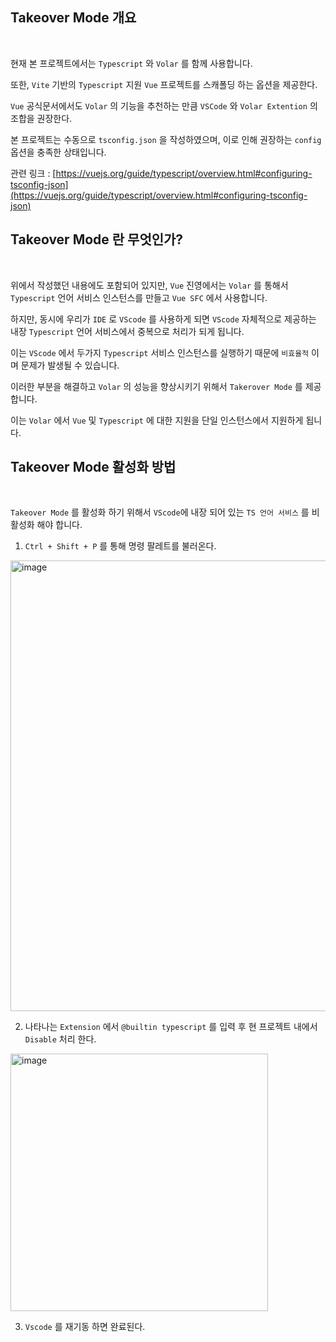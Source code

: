 ## Takeover Mode 개요

<br />

현재 본 프로젝트에서는 `Typescript` 와 `Volar` 를 함께 사용합니다.

또한, `Vite` 기반의 `Typescript` 지원 `Vue` 프로젝트를 스캐폴딩 하는 옵션을 제공한다.

`Vue` 공식문서에서도 `Volar` 의 기능을 추천하는 만큼 `VSCode` 와 `Volar Extention` 의 조합을 권장한다.

본 프로젝트는 수동으로 `tsconfig.json` 을 작성하였으며, 이로 인해 권장하는 `config` 옵션을 충족한 상태입니다.

관련 링크 : [https://vuejs.org/guide/typescript/overview.html#configuring-tsconfig-json](https://vuejs.org/guide/typescript/overview.html#configuring-tsconfig-json)

## Takeover Mode 란 무엇인가?

<br />

위에서 작성했던 내용에도 포함되어 있지만, `Vue` 진영에서는 `Volar` 를 통해서 `Typescript` 언어 서비스 인스턴스를 만들고 `Vue SFC` 에서 사용합니다.

하지만, 동시에 우리가 `IDE` 로 `VScode` 를 사용하게 되면 `VScode` 자체적으로 제공하는 내장 `Typescript` 언어 서비스에서 중복으로 처리가 되게 됩니다.

이는 `VScode` 에서 두가지 `Typescript` 서비스 인스턴스를 실행하기 때문에 `비효율적` 이며 문제가 발생될 수 있습니다.

이러한 부분을 해결하고 `Volar` 의 성능을 향상시키기 위해서 `Takerover Mode` 를 제공합니다.

이는 `Volar` 에서 `Vue` 및 `Typescript` 에 대한 지원을 단일 인스턴스에서 지원하게 됩니다.

## Takeover Mode 활성화 방법

<br />

`Takeover Mode` 를 활성화 하기 위해서 `VScode`에 내장 되어 있는 `TS 언어 서비스` 를 비활성화 해야 합니다.

1. `Ctrl + Shift + P` 를 통해 명령 팔레트를 불러온다.

<img width="721" alt="image" src="https://user-images.githubusercontent.com/56063287/217677575-1bc73491-4067-40f6-bd07-894882d69b2c.png">

2. 나타나는 `Extension` 에서 `@builtin typescript` 를 입력 후 현 프로젝트 내에서 `Disable` 처리 한다.

<img width="412" alt="image" src="https://user-images.githubusercontent.com/56063287/217677780-7eff01af-ce74-474c-8562-c499a6dd1c66.png">

3. `Vscode` 를 재기동 하면 완료된다.